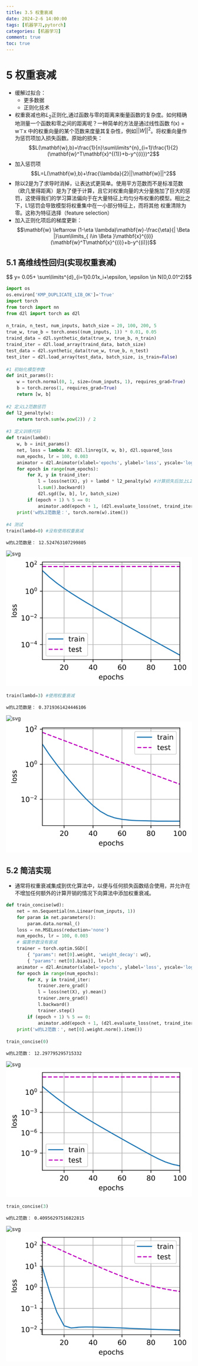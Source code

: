 ```yaml
---
title: 3.5 权重衰减
date: 2024-2-6 14:00:00
tags: [机器学习,pytorch]
categories: [机器学习]
comment: true
toc: true
---
```

#  
<!--more-->

# 5 权重衰减

- 缓解过拟合：
    - 更多数据
    - 正则化技术
- 权重衰减也称$L_2$正则化,通过函数与零的距离来衡量函数的复杂度。如何精确地测量一个函数和零之间的距离呢？一种简单的方法是通过线性函数 f(x) = w⊤x 中的权重向量的某个范数来度量其复杂性，例如$||W||^2$。将权重向量作为惩罚项加入损失函数。原始的损失：
$$L(\mathbf{w},b)=\frac{1}{n}\sum\limits^{n}_{i=1}\frac{1}{2}(\mathbf{w}^T\mathbf{x}^{(1)}+b-y^{(i)})^2$$
- 加入惩罚项
$$L=L(\mathbf{w},b)+\frac{\lambda}{2}||\mathbf{w}||^2$$
- 除以2是为了求导时消掉，让表达式更简单。使用平方范数而不是标准范数（欧几里得距离）是为了便于计算，且它对权重向量的大分量施加了巨大的惩罚，这使得我们的学习算法偏向于在大量特征上均匀分布权重的模型。相比之下，L1惩罚会导致模型将权重集中在一小部分特征上，而将其他
权重清除为零。这称为特征选择（feature selection）
- 加入正则化项后的梯度更新：
$$\mathbf{w} \leftarrow (1-\eta \lambda)\mathbf{w}-\frac{\eta}{| \Beta |}\sum\limits_{ i\in \Beta }\mathbf{x}^{(i)}(\mathbf{w}^T\mathbf{x}^{(i)}+b-y^{(i)})$$
## 5.1 高维线性回归(实现权重衰减)
$$ y= 0.05+ \sum\limits^{d}_{i=1}0.01x_i+\epsilon, \epsilon \in N(0,0.01^2)$$


```python
import os
os.environ['KMP_DUPLICATE_LIB_OK']='True'
import torch
from torch import nn
from d2l import torch as d2l

n_train, n_test, num_inputs, batch_size = 20, 100, 200, 5
true_w, true_b = torch.ones((num_inputs, 1)) * 0.01, 0.05
traind_data = d2l.synthetic_data(true_w, true_b, n_train)
traind_iter = d2l.load_array(traind_data, batch_size)
test_data = d2l.synthetic_data(true_w, true_b, n_test)
test_iter = d2l.load_array(test_data, batch_size, is_train=False)

#1 初始化模型参数
def init_params():
    w = torch.normal(0, 1, size=(num_inputs, 1), requires_grad=True)
    b = torch.zeros(1, requires_grad=True)
    return [w, b]

#2 定义L2范数惩罚
def l2_penalty(w):
    return torch.sum(w.pow(2)) / 2

#3 定义训练代码
def train(lambd):
    w, b = init_params()
    net, loss = lambda X: d2l.linreg(X, w, b), d2l.squared_loss
    num_epochs, lr = 100, 0.003
    animator = d2l.Animator(xlabel='epochs', ylabel='loss', yscale='log', xlim=[5, num_epochs], legend=['train', 'test'])
    for epoch in range(num_epochs):
        for X, y in traind_iter:
            l = loss(net(X), y) + lambd * l2_penalty(w) #计算损失后加上L2范数惩罚项
            l.sum().backward()
            d2l.sgd([w, b], lr, batch_size)
        if (epoch + 1) % 5 == 0:
            animator.add(epoch + 1, (d2l.evaluate_loss(net, traind_iter, loss), d2l.evaluate_loss(net, test_iter, loss)))
    print('w的L2范数是：', torch.norm(w).item())

#4 测试
train(lambd=0) #没有使用权重衰减
```

    w的L2范数是： 12.524763107299805



 ![svg](D:/blog/themes/yilia/source/img/deeplearning/code/pytorch/3_mlp/5_weight_decay_files/5_weight_decay_1_1.svg)
![](img/deeplearning/code/pytorch/3_mlp/5_weight_decay_files/5_weight_decay_1_1.svg)
    



```python
train(lambd=3) #使用权重衰减
```

    w的L2范数是： 0.3719361424446106



 ![svg](D:/blog/themes/yilia/source/img/deeplearning/code/pytorch/3_mlp/5_weight_decay_files/5_weight_decay_2_1.svg)
![](img/deeplearning/code/pytorch/3_mlp/5_weight_decay_files/5_weight_decay_2_1.svg)
    


## 5.2 简洁实现
- 通常将权重衰减集成到优化算法中，以便与任何损失函数结合使用，并允许在不增加任何额外的计算开销的情况下向算法中添加权重衰减。


```python
def train_concise(wd):
    net = nn.Sequential(nn.Linear(num_inputs, 1))
    for param in net.parameters():
        param.data.normal_()
    loss = nn.MSELoss(reduction='none')
    num_epochs, lr = 100, 0.003
    # 偏置参数没有衰减
    trainer = torch.optim.SGD([
        { "params": net[0].weight, 'weight_decay': wd}, 
        { "params": net[0].bias}], lr=lr)
    animator = d2l.Animator(xlabel='epochs', ylabel='loss', yscale='log', xlim=[5, num_epochs], legend=['train', 'test'])
    for epoch in range(num_epochs):
        for X, y in traind_iter:
            trainer.zero_grad()
            l = loss(net(X), y).mean()
            trainer.zero_grad()
            l.backward()
            trainer.step()
        if (epoch + 1) % 5 == 0:
            animator.add(epoch + 1, (d2l.evaluate_loss(net, traind_iter, loss), d2l.evaluate_loss(net, test_iter, loss)))
    print('w的L2范数：', net[0].weight.norm().item())

train_concise(0)
```

    w的L2范数： 12.297795295715332



 ![svg](D:/blog/themes/yilia/source/img/deeplearning/code/pytorch/3_mlp/5_weight_decay_files/5_weight_decay_4_1.svg)
![](img/deeplearning/code/pytorch/3_mlp/5_weight_decay_files/5_weight_decay_4_1.svg)
    



```python
train_concise(3)
```

    w的L2范数： 0.40956297516822815



 ![svg](D:/blog/themes/yilia/source/img/deeplearning/code/pytorch/3_mlp/5_weight_decay_files/5_weight_decay_5_1.svg)
![](img/deeplearning/code/pytorch/3_mlp/5_weight_decay_files/5_weight_decay_5_1.svg)
    

